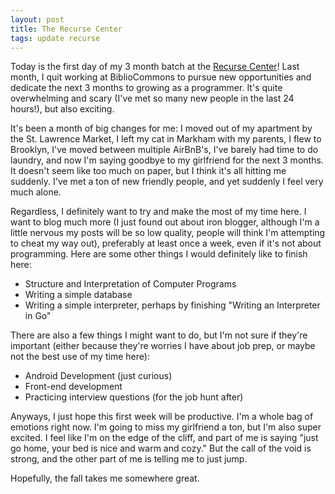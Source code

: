 ```yaml
---
layout: post
title: The Recurse Center
tags: update recurse
---
```


Today is the first day of my 3 month batch at the [Recurse
Center](https://www.recurse.com/)! Last month, I quit working at
BiblioCommons to pursue new opportunities and dedicate the next 3 months
to growing as a programmer. It's quite overwhelming and scary (I've met so
many new people in the last 24 hours!), but also exciting.

It's been a month of big changes for me: I moved out of my apartment by
the St. Lawrence Market, I left my cat in Markham with my parents, I flew
to Brooklyn, I've moved between multiple AirBnB's, I've barely had time to
do laundry, and now I'm saying goodbye to my girlfriend for the next
3 months. It doesn't seem like too much on paper, but I think it's all
hitting me suddenly. I've met a ton of new friendly people, and yet
suddenly I feel very much alone.

Regardless, I definitely want to try and make the most of my time here.
I want to blog much more (I just found out about iron blogger, although
I'm a little nervous my posts will be so low quality, people will think
I'm attempting to cheat my way out), preferably at least once a week, even
if it's not about programming. Here are some other things I would
definitely like to finish here:

* Structure and Interpretation of Computer Programs
* Writing a simple database
* Writing a simple interpreter, perhaps by finishing "Writing an
  Interpreter in Go"

There are also a few things I might want to do, but I'm not sure if
they're important (either because they're worries I have about job prep,
or maybe not the best use of my time here):

* Android Development (just curious)
* Front-end development
* Practicing interview questions (for the job hunt after)

Anyways, I just hope this first week will be productive. I'm a whole bag
of emotions right now. I'm going to miss my girlfriend a ton, but I'm also
super excited. I feel like I'm on the edge of the cliff, and part of me is
saying "just go home, your bed is nice and warm and cozy." But the call of
the void is strong, and the other part of me is telling me to just jump.

Hopefully, the fall takes me somewhere great.
